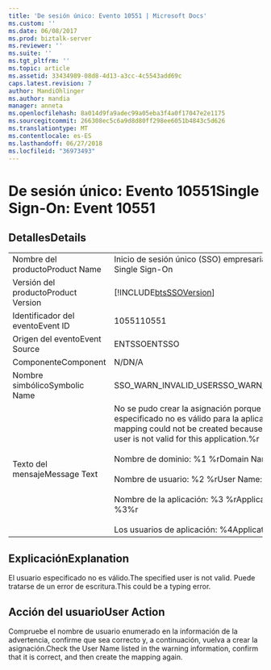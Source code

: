 ```yaml
---
title: 'De sesión único: Evento 10551 | Microsoft Docs'
ms.custom: ''
ms.date: 06/08/2017
ms.prod: biztalk-server
ms.reviewer: ''
ms.suite: ''
ms.tgt_pltfrm: ''
ms.topic: article
ms.assetid: 33434989-08d8-4d13-a3cc-4c5543add69c
caps.latest.revision: 7
author: MandiOhlinger
ms.author: mandia
manager: anneta
ms.openlocfilehash: 8a014d9fa9adec99a05eba3f4a0f17047e2e1175
ms.sourcegitcommit: 266308ec5c6a9d8d80ff298ee6051b4843c5d626
ms.translationtype: MT
ms.contentlocale: es-ES
ms.lasthandoff: 06/27/2018
ms.locfileid: "36973493"
---
```

# <a name="single-sign-on-event-10551"></a><span data-ttu-id="3e8c3-102">De sesión único: Evento 10551</span><span class="sxs-lookup"><span data-stu-id="3e8c3-102">Single Sign-On: Event 10551</span></span>
## <a name="details"></a><span data-ttu-id="3e8c3-103">Detalles</span><span class="sxs-lookup"><span data-stu-id="3e8c3-103">Details</span></span>  
  
|                 |                                                                                                                                                                                                                               |
|-----------------|-------------------------------------------------------------------------------------------------------------------------------------------------------------------------------------------------------------------------------|
|  <span data-ttu-id="3e8c3-104">Nombre del producto</span><span class="sxs-lookup"><span data-stu-id="3e8c3-104">Product Name</span></span>   |                                                                                                   <span data-ttu-id="3e8c3-105">Inicio de sesión único (SSO) empresarial</span><span class="sxs-lookup"><span data-stu-id="3e8c3-105">Enterprise Single Sign-On</span></span>                                                                                                   |
| <span data-ttu-id="3e8c3-106">Versión del producto</span><span class="sxs-lookup"><span data-stu-id="3e8c3-106">Product Version</span></span> |                                                                                  [!INCLUDE[btsSSOVersion](../includes/btsssoversion-md.md)]                                                                                   |
|    <span data-ttu-id="3e8c3-107">Identificador del evento</span><span class="sxs-lookup"><span data-stu-id="3e8c3-107">Event ID</span></span>     |                                                                                                             <span data-ttu-id="3e8c3-108">10551</span><span class="sxs-lookup"><span data-stu-id="3e8c3-108">10551</span></span>                                                                                                             |
|  <span data-ttu-id="3e8c3-109">Origen del evento</span><span class="sxs-lookup"><span data-stu-id="3e8c3-109">Event Source</span></span>   |                                                                                                            <span data-ttu-id="3e8c3-110">ENTSSO</span><span class="sxs-lookup"><span data-stu-id="3e8c3-110">ENTSSO</span></span>                                                                                                             |
|    <span data-ttu-id="3e8c3-111">Componente</span><span class="sxs-lookup"><span data-stu-id="3e8c3-111">Component</span></span>    |                                                                                                              <span data-ttu-id="3e8c3-112">N/D</span><span class="sxs-lookup"><span data-stu-id="3e8c3-112">N/A</span></span>                                                                                                              |
|  <span data-ttu-id="3e8c3-113">Nombre simbólico</span><span class="sxs-lookup"><span data-stu-id="3e8c3-113">Symbolic Name</span></span>  |                                                                                                     <span data-ttu-id="3e8c3-114">SSO_WARN_INVALID_USER</span><span class="sxs-lookup"><span data-stu-id="3e8c3-114">SSO_WARN_INVALID_USER</span></span>                                                                                                     |
|  <span data-ttu-id="3e8c3-115">Texto del mensaje</span><span class="sxs-lookup"><span data-stu-id="3e8c3-115">Message Text</span></span>   | <span data-ttu-id="3e8c3-116">No se pudo crear la asignación porque el usuario especificado no es válido para la aplicación.%r</span><span class="sxs-lookup"><span data-stu-id="3e8c3-116">A mapping could not be created because the specified user is not valid for this application.%r</span></span><br /><br /> <span data-ttu-id="3e8c3-117">Nombre de dominio: %1 %r</span><span class="sxs-lookup"><span data-stu-id="3e8c3-117">Domain Name: %1%r</span></span><br /><br /> <span data-ttu-id="3e8c3-118">Nombre de usuario: %2 %r</span><span class="sxs-lookup"><span data-stu-id="3e8c3-118">User Name: %2%r</span></span><br /><br /> <span data-ttu-id="3e8c3-119">Nombre de la aplicación: %3 %r</span><span class="sxs-lookup"><span data-stu-id="3e8c3-119">Application Name: %3%r</span></span><br /><br /> <span data-ttu-id="3e8c3-120">Los usuarios de aplicación: %4</span><span class="sxs-lookup"><span data-stu-id="3e8c3-120">Application Users: %4</span></span> |
  
## <a name="explanation"></a><span data-ttu-id="3e8c3-121">Explicación</span><span class="sxs-lookup"><span data-stu-id="3e8c3-121">Explanation</span></span>  
 <span data-ttu-id="3e8c3-122">El usuario especificado no es válido.</span><span class="sxs-lookup"><span data-stu-id="3e8c3-122">The specified user is not valid.</span></span> <span data-ttu-id="3e8c3-123">Puede tratarse de un error de escritura.</span><span class="sxs-lookup"><span data-stu-id="3e8c3-123">This could be a typing error.</span></span>  
  
## <a name="user-action"></a><span data-ttu-id="3e8c3-124">Acción del usuario</span><span class="sxs-lookup"><span data-stu-id="3e8c3-124">User Action</span></span>  
 <span data-ttu-id="3e8c3-125">Compruebe el nombre de usuario enumerado en la información de la advertencia, confirme que sea correcto y, a continuación, vuelva a crear la asignación.</span><span class="sxs-lookup"><span data-stu-id="3e8c3-125">Check the User Name listed in the warning information, confirm that it is correct, and then create the mapping again.</span></span>